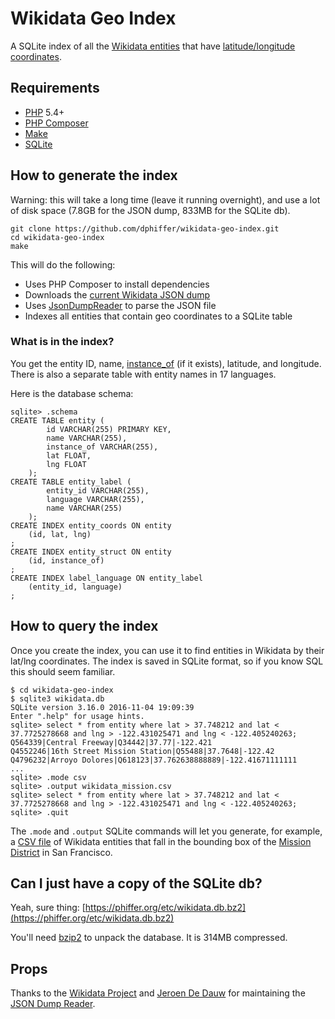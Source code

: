 # Wikidata Geo Index

A SQLite index of all the [Wikidata entities](https://www.wikidata.org/) that have [latitude/longitude coordinates](https://www.wikidata.org/wiki/Property:P625).

## Requirements

* [PHP](https://secure.php.net/) 5.4+
* [PHP Composer](https://getcomposer.org/)
* [Make](https://www.gnu.org/software/make/)
* [SQLite](https://www.sqlite.org/)

## How to generate the index

Warning: this will take a long time (leave it running overnight), and use a lot of disk space (7.8GB for the JSON dump, 833MB for the SQLite db).

```
git clone https://github.com/dphiffer/wikidata-geo-index.git
cd wikidata-geo-index
make
```

This will do the following:

* Uses PHP Composer to install dependencies
* Downloads the [current Wikidata JSON dump](https://www.wikidata.org/wiki/Wikidata:Database_download#JSON_dumps_.28recommended.29)
* Uses [JsonDumpReader](https://github.com/JeroenDeDauw/JsonDumpReader) to parse the JSON file
* Indexes all entities that contain geo coordinates to a SQLite table

### What is in the index?

You get the entity ID, name, [instance_of](https://www.wikidata.org/wiki/Property:P31) (if it exists), latitude, and longitude. There is also a separate table with entity names in 17 languages.

Here is the database schema:

```
sqlite> .schema
CREATE TABLE entity (
		id VARCHAR(255) PRIMARY KEY,
		name VARCHAR(255),
		instance_of VARCHAR(255),
		lat FLOAT,
		lng FLOAT
	);
CREATE TABLE entity_label (
		entity_id VARCHAR(255),
		language VARCHAR(255),
		name VARCHAR(255)
	);
CREATE INDEX entity_coords ON entity
	(id, lat, lng)
;
CREATE INDEX entity_struct ON entity
	(id, instance_of)
;
CREATE INDEX label_language ON entity_label
	(entity_id, language)
;
```

## How to query the index

Once you create the index, you can use it to find entities in Wikidata by their lat/lng coordinates. The index is saved in SQLite format, so if you know SQL this should seem familiar.

```
$ cd wikidata-geo-index
$ sqlite3 wikidata.db
SQLite version 3.16.0 2016-11-04 19:09:39
Enter ".help" for usage hints.
sqlite> select * from entity where lat > 37.748212 and lat < 37.7725278668 and lng > -122.431025471 and lng < -122.405240263;
Q564339|Central Freeway|Q34442|37.77|-122.421
Q4552246|16th Street Mission Station|Q55488|37.7648|-122.42
Q4796232|Arroyo Dolores|Q618123|37.762638888889|-122.41671111111
...
sqlite> .mode csv
sqlite> .output wikidata_mission.csv
sqlite> select * from entity where lat > 37.748212 and lat < 37.7725278668 and lng > -122.431025471 and lng < -122.405240263;
sqlite> .quit
```

The `.mode` and `.output` SQLite commands will let you generate, for example, a [CSV file](https://gist.github.com/dphiffer/39388701370b26441cb70b665f73ed55) of Wikidata entities that fall in the bounding box of the [Mission District](https://whosonfirst.mapzen.com/spelunker/id/1108830809/) in San Francisco.

## Can I just have a copy of the SQLite db?

Yeah, sure thing: [https://phiffer.org/etc/wikidata.db.bz2](https://phiffer.org/etc/wikidata.db.bz2)

You'll need [bzip2](http://www.bzip.org/) to unpack the database. It is 314MB compressed.

## Props

Thanks to the [Wikidata Project](https://www.wikidata.org/) and [Jeroen De Dauw](https://github.com/JeroenDeDauw) for maintaining the [JSON Dump Reader](https://github.com/JeroenDeDauw/JsonDumpReader).
